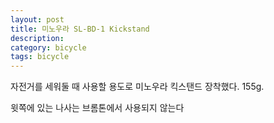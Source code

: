 ```yaml
---
layout: post
title: 미노우라 SL-BD-1 Kickstand
description: 
category: bicycle
tags: bicycle
---
```


자전거를 세워둘 때 사용할 용도로 미노우라 킥스탠드 장착했다. 155g.
	
윗쪽에 있는 나사는 브롬톤에서 사용되지 않는다

<figure class="half">
	<img src="https://farm6.staticflickr.com/5516/14638926226_3f80f39102.jpg" alt="">
	<img src="https://farm4.staticflickr.com/3911/14661915195_db0768d368.jpg" alt="">
</figure>


